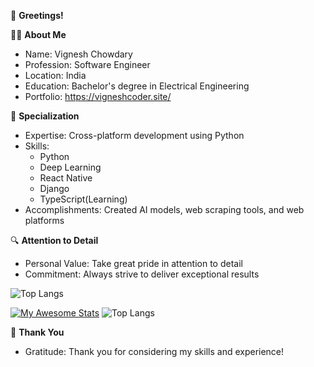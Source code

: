 👋 **Greetings!**

👨‍💻 **About Me**
- Name: Vignesh Chowdary
- Profession: Software Engineer
- Location: India
- Education: Bachelor's degree in Electrical Engineering
- Portfolio: https://vigneshcoder.site/

💼 **Specialization**

- Expertise: Cross-platform development using Python
- Skills:
  - Python
  - Deep Learning
  - React Native
  - Django
  - TypeScript(Learning)
- Accomplishments: Created AI models, web scraping tools, and web platforms

🔍 **Attention to Detail**
- Personal Value: Take great pride in attention to detail
- Commitment: Always strive to deliver exceptional results
  
![Top Langs](https://github-readme-stats.vercel.app/api/top-langs/?username=vicky2005-21&theme=tokyonight)

[![My Awesome Stats](https://awesome-github-stats.azurewebsites.net/user-stats/vicky2005-21?cardType=octocat&theme=github-dark&preferLogin=true)](https://git.io/awesome-stats-card)  ![Top Langs](https://github-readme-stats.vercel.app/api/top-langs/?username=myusername&theme=tokyonight)

📝 **Thank You**
- Gratitude: Thank you for considering my skills and experience!
